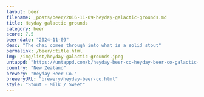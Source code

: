 ```yaml
---
layout: beer
filename: _posts/beer/2016-11-09-heyday-galactic-grounds.md
title: Heyday galactic grounds
category: beer
score: 7.5
beer-date: "2024-11-09"
desc: "The chai comes through into what is a solid stout"
permalink: /beer/:title.html
img: /img/list/heyday-galactic-grounds.jpeg
untappd: "https://untappd.com/b/heyday-beer-co-heyday-beer-co-galactic-grounds-dirty-chai-latte/5818507"
country: "New Zealand"
brewery: "Heyday Beer Co."
breweryURL: "brewery/heyday-beer-co.html"
style: "Stout - Milk / Sweet"
---
```

